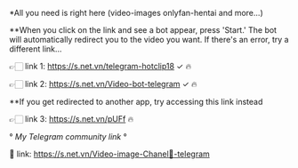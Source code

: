 *All you need is right here (video-images onlyfan-hentai and more...)     

**When you click on the link and see a bot appear, press 'Start.' The bot will automatically redirect you to the video you want. If there's an error, try a different link...

👉🏻 link 1: https://s.net.vn/telegram-hotclip18  ✓ 🔥   

👉🏻 link 2: https://s.net.vn/Video-bot-telegram  ✓ 🔥

**If you get redirected to another app, try accessing this link instead 

👉🏻 link 3: https://s.net.vn/pUFf 🔥

° _My Telegram community link_ °

🔗 link: https://s.net.vn/Video-image-Chanel🔞-telegram
